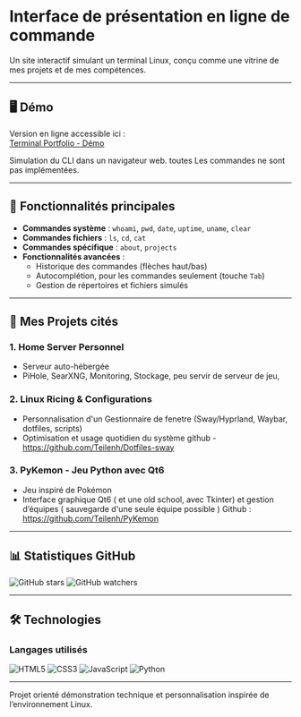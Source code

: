 # Interface de présentation en ligne de commande

Un site interactif simulant un terminal Linux, conçu comme une vitrine de mes projets et de mes compétences.

---

## 🖥️ Démo

Version en ligne accessible ici :  
[Terminal Portfolio - Démo](https://teilenh.github.io/Portfolio/)

Simulation du CLI dans un navigateur web. toutes Les commandes ne sont pas implémentées.

---

## 🚀 Fonctionnalités principales

- **Commandes système** : `whoami`, `pwd`, `date`, `uptime`, `uname`, `clear`
- **Commandes fichiers** : `ls`, `cd`, `cat`
- **Commandes spécifique** : `about`, `projects`
- **Fonctionnalités avancées** :
  - Historique des commandes (flèches haut/bas)
  - Autocomplétion, pour les commandes seulement (touche `Tab`)
  - Gestion de répertoires et fichiers simulés

---

## 📂 Mes Projets cités

### 1. Home Server Personnel
- Serveur auto-hébergée
- PiHole, SearXNG, Monitoring, Stockage, peu servir de serveur de jeu,
  
### 2. Linux Ricing & Configurations
- Personnalisation d'un Gestionnaire de fenetre (Sway/Hyprland, Waybar, dotfiles, scripts)
- Optimisation et usage quotidien du système
    github - https://github.com/Teilenh/Dotfiles-sway
  
### 3. PyKemon - Jeu Python avec Qt6
- Jeu inspiré de Pokémon
- Interface graphique Qt6 ( et une old school, avec Tkinter) et gestion d’équipes ( sauvegarde d'une seule équipe possible ) 
  Github : https://github.com/Teilenh/PyKemon
  
---

## 📊 Statistiques GitHub

![GitHub stars](https://img.shields.io/github/stars/Teilenh/Portfolio?style=social)
![GitHub watchers](https://img.shields.io/github/watchers/Teilenh/Portfolio?style=social)

---

## 🛠️ Technologies

### Langages utilisés
![HTML5](https://img.shields.io/badge/HTML5-E34F26?style=for-the-badge&logo=html5&logoColor=white)
![CSS3](https://img.shields.io/badge/CSS3-1572B6?style=for-the-badge&logo=css3&logoColor=white)
![JavaScript](https://img.shields.io/badge/JavaScript-F7DF1E?style=for-the-badge&logo=javascript&logoColor=black)
![Python](https://img.shields.io/badge/Python-3776AB?style=for-the-badge&logo=python&logoColor=white)

---

Projet orienté démonstration technique et personnalisation inspirée de l’environnement Linux.

